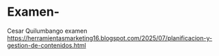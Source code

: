 # Examen-
Cesar Quilumbango examen 
https://herramientasmarketing16.blogspot.com/2025/07/planificacion-y-gestion-de-contenidos.html
